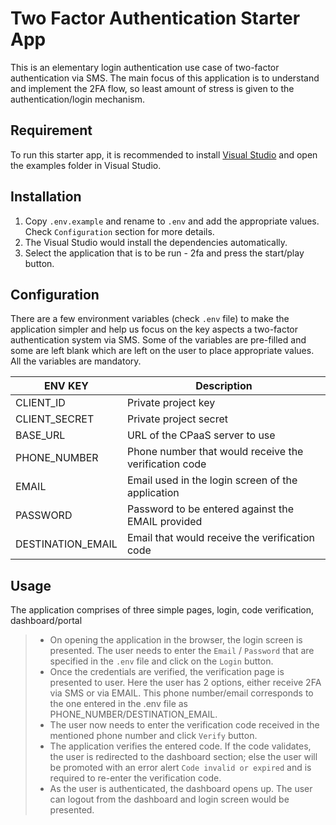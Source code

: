 # Two Factor Authentication Starter App

This is an elementary  login authentication use case of two-factor authentication via SMS. The main focus of this application is to understand and implement the 2FA flow, so least amount of stress is given to the authentication/login mechanism.

## Requirement

To run this starter app, it is recommended to install [Visual Studio](https://visualstudio.microsoft.com/vs/) and open the examples folder in Visual Studio.

## Installation
1. Copy `.env.example` and rename to `.env` and add the appropriate values. Check `Configuration` section for more details.
2. The Visual Studio would install the dependencies automatically.
3. Select the application that is to be run - 2fa and press the start/play button.

## Configuration
There are a few environment variables (check `.env` file) to make the application simpler and help us focus on the key aspects a two-factor authentication system via SMS. Some of the variables are pre-filled and some are left blank which are left on the user to place appropriate values. All the variables are mandatory.

ENV KEY           | Description
----------------- | -------------
CLIENT_ID         | Private project key
CLIENT_SECRET     | Private project secret
BASE_URL          | URL of the CPaaS server to use
PHONE_NUMBER      | Phone number that would receive the verification code
EMAIL             | Email used in the login screen of the application
PASSWORD          | Password to be entered against the EMAIL provided
DESTINATION_EMAIL | Email that would receive the verification code


## Usage
The application comprises of three simple pages, login, code verification, dashboard/portal
> + On opening the application in the browser, the login screen is presented. The user needs to enter the `Email` / `Password` that are specified in the `.env` file and click on the `Login` button.
> + Once the credentials are verified, the verification page is presented to user. Here the user has 2 options, either receive 2FA via SMS or via EMAIL. This phone number/email corresponds to the one entered in the .env file as PHONE_NUMBER/DESTINATION_EMAIL.
> + The user now needs to enter the verification code received in the mentioned phone number and click `Verify` button.
> + The application verifies the entered code. If the code validates, the user is redirected to the dashboard section; else the user will be promoted with an error alert `Code invalid or expired` and is required to re-enter the verification code.
> + As the user is authenticated, the dashboard opens up. The user can logout from the dashboard and login screen would be presented.
